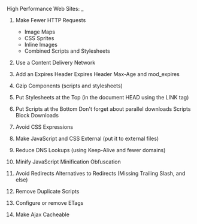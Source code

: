 High Performance Web Sites:
_

1. Make Fewer HTTP Requests

    * Image Maps
    * CSS Sprites
    * Inline Images
    * Combined Scripts and Stylesheets

2. Use a Content Delivery Network

3. Add an Expires Header
    Expires Header
    Max-Age and mod_expires

4. Gzip Components (scripts and stylesheets)

5. Put Stylesheets at the Top (in the document HEAD using the LINK tag)

6. Put Scripts at the Bottom
    Don't forget about parallel downloads
    Scripts Block Downloads

7. Avoid CSS Expressions

8. Make JavaScript and CSS External (put it to external files)

9. Reduce DNS Lookups (using Keep-Alive and fewer domains)

10. Minify JavaScript
    Minification
    Obfuscation

11. Avoid Redirects
    Alternatives to Redirects (Missing Trailing Slash, and else)

12. Remove Duplicate Scripts

13. Configure or remove ETags

14. Make Ajax Cacheable
